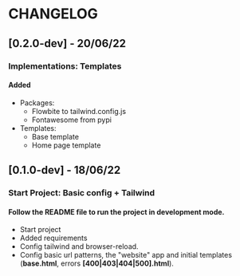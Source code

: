# CHANGELOG

## [0.2.0-dev] - 20/06/22

### Implementations: Templates

#### Added

* Packages:
    - Flowbite to tailwind.config.js
    - Fontawesome from pypi
* Templates:
    - Base template
    - Home page template

## [0.1.0-dev] - 18/06/22

### Start Project: Basic config + Tailwind

#### Follow the README file to run the project in development mode.

- Start project
- Added requirements
- Config tailwind and browser-reload.
- Config basic url patterns, the "website" app and initial templates (**base.html**, errors **[400|403|404|500].html**).


